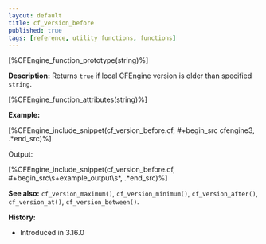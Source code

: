 ```yaml
---
layout: default
title: cf_version_before
published: true
tags: [reference, utility functions, functions]
---
```


[%CFEngine_function_prototype(string)%]

**Description:** Returns `true` if local CFEngine version is older than specified `string`.

[%CFEngine_function_attributes(string)%]

**Example:**

[%CFEngine_include_snippet(cf_version_before.cf, #\+begin_src cfengine3, .*end_src)%]

Output:

[%CFEngine_include_snippet(cf_version_before.cf, #\+begin_src\s+example_output\s*, .*end_src)%]

**See also:** `cf_version_maximum()`, `cf_version_minimum()`, `cf_version_after()`, `cf_version_at()`, `cf_version_between()`.

**History:**

* Introduced in 3.16.0
